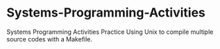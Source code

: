 # Systems-Programming-Activities

Systems Programming Activities Practice
Using Unix to compile multiple source codes with a Makefile. 

